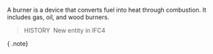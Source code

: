 A burner is a device that converts fuel into heat through combustion. It includes gas, oil, and wood burners.

> HISTORY&nbsp; New entity in IFC4

{ .note}
>